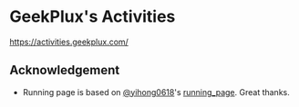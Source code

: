 # GeekPlux's Activities

https://activities.geekplux.com/

## Acknowledgement

- Running page is based on [@yihong0618](https://github.com/yihong0618)'s [running_page](https://github.com/yihong0618/running_page). Great thanks.